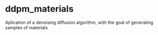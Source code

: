 # ddpm_materials
Aplication of a denoising diffusion algorithm, with the goal of generating samples of materials
